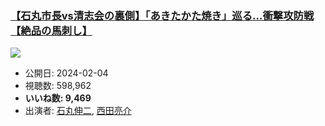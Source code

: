 ### [【石丸市長vs清志会の裏側】「あきたかた焼き」巡る…衝撃攻防戦【絶品の馬刺し】](https://www.youtube.com/watch?v=y_40eyauBAk)
[![](https://img.youtube.com/vi/y_40eyauBAk/sddefault.jpg)](https://www.youtube.com/watch?v=y_40eyauBAk)
-   公開日: 2024-02-04
-   視聴数: 598,962
-   **いいね数: 9,469**
-   出演者: [石丸伸二](/rehacq_fan/people/石丸伸二 "wikilink"), [西田亮介](/rehacq_fan/people/西田亮介 "wikilink")
